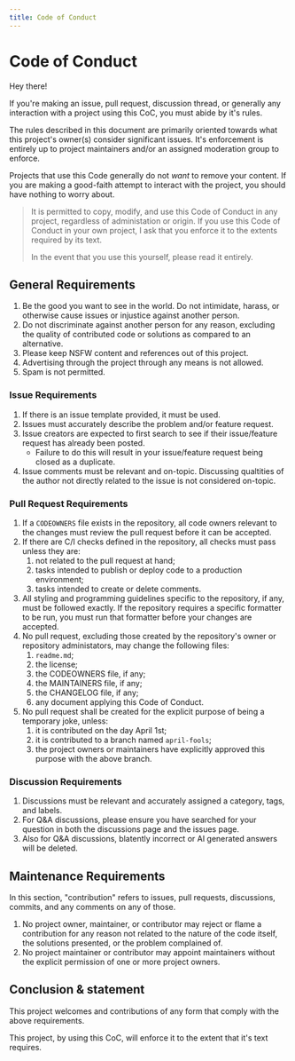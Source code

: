 ```yaml
---
title: Code of Conduct
---
```


# Code of Conduct

Hey there!

If you're making an issue, pull request, discussion thread, or generally any interaction with a project using this CoC, you must abide by it's rules.

The rules described in this document are primarily oriented towards what this project's owner(s) consider significant issues. It's enforcement is entirely up to project maintainers and/or an assigned moderation group to enforce.

Projects that use this Code generally do not _want_ to remove your content. If you are making a good-faith attempt to interact with the project, you should have nothing to worry about.

> It is permitted to copy, modify, and use this Code of Conduct in any project, regardless of administation or origin. If you use this Code of Conduct in your own project, I ask that you enforce it to the extents required by its text.
> 
> In the event that you use this yourself, please read it entirely.

## General Requirements

1. Be the good you want to see in the world. Do not intimidate, harass, or otherwise cause issues or injustice against another person.
2. Do not discriminate against another person for any reason, excluding the quality of contributed code or solutions as compared to an alternative.
3. Please keep NSFW content and references out of this project.
4. Advertising through the project through any means is not allowed.
5. Spam is not permitted.

### Issue Requirements

1. If there is an issue template provided, it must be used.
2. Issues must accurately describe the problem and/or feature request.
3. Issue creators are expected to first search to see if their issue/feature request has already been posted.
   - Failure to do this will result in your issue/feature request being closed as a duplicate.
4. Issue comments must be relevant and on-topic. Discussing qualtities of the author not directly related to the issue is not considered on-topic.

### Pull Request Requirements

1. If a `CODEOWNERS` file exists in the repository, all code owners relevant to the changes must review the pull request before it can be accepted.
2. If there are C/I checks defined in the repository, all checks must pass unless they are:
    1. not related to the pull request at hand;
    2. tasks intended to publish or deploy code to a production environment;
    3. tasks intended to create or delete comments.
3. All styling and programming guidelines specific to the repository, if any, must be followed exactly. If the repository requires a specific formatter to be run, you must run that formatter before your changes are accepted.
4. No pull request, excluding those created by the repository's owner or repository administators, may change the following files:
    1. `readme.md`;
    2. the license;
    3. the CODEOWNERS file, if any;
    4. the MAINTAINERS file, if any;
    5. the CHANGELOG file, if any;
    6. any document applying this Code of Conduct.
5. No pull request shall be created for the explicit purpose of being a temporary joke, unless:
    1. it is contributed on the day April 1st;
    2. it is contributed to a branch named `april-fools`;
    3. the project owners or maintainers have explicitly approved this purpose with the above branch.

### Discussion Requirements

1. Discussions must be relevant and accurately assigned a category, tags, and labels.
2. For Q&A discussions, please ensure you have searched for your question in both the discussions page and the issues page.
3. Also for Q&A discussions, blatently incorrect or AI generated answers will be deleted.

## Maintenance Requirements

In this section, "contribution" refers to issues, pull requests, discussions, commits, and any comments on any of those.

1. No project owner, maintainer, or contributor may reject or flame a contribution for any reason not related to the nature of the code itself, the solutions presented, or the problem complained of.
2. No project maintainer or contributor may appoint maintainers without the explicit permission of one or more project owners.

## Conclusion & statement

This project welcomes and contributions of any form that comply with the above requirements.

This project, by using this CoC, will enforce it to the extent that it's text requires.
